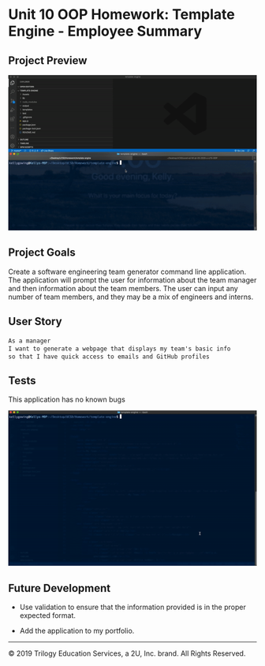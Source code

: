 # Unit 10 OOP Homework: Template Engine - Employee Summary

## Project Preview

![Project Example Video](./Assets/Example.gif)


## Project Goals

Create a software engineering team generator command line application. The application will prompt the user for information about the team manager and then information about the team members. The user can input any number of team members, and they may be a mix of engineers and interns.

## User Story

```
As a manager
I want to generate a webpage that displays my team's basic info
so that I have quick access to emails and GitHub profiles
```
## Tests

This application has no known bugs

![Test Video](./Assets/Test.gif)

## Future Development

* Use validation to ensure that the information provided is in the proper expected format.

* Add the application to my portfolio.

- - -
© 2019 Trilogy Education Services, a 2U, Inc. brand. All Rights Reserved.
